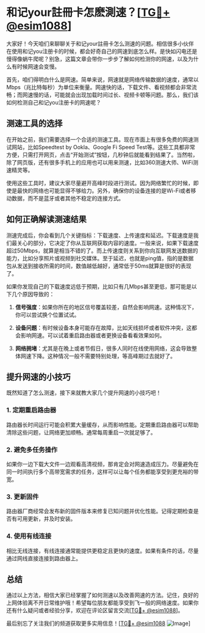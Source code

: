 # 和记your註冊卡怎麽測速？[[TG💪+ @esim1088](https://t.me/s/esim1088)]

大家好！今天咱们来聊聊关于和记your註冊卡怎么测速的问题。相信很多小伙伴在使用和记you注册卡的时候，都会好奇自己的网速到底怎么样。是快如闪电还是慢得像蜗牛爬呢？别急，这篇文章会带你一步步了解如何检测你的网速，以及为什么有时候网速会变慢。

首先，咱们得明白什么是网速。简单来说，网速就是网络传输数据的速度，通常以Mbps（兆比特每秒）为单位来衡量。网速快的话，下载文件、看视频都会非常流畅；而网速慢的话，可能就会出现加载时间过长、视频卡顿等问题。那么，我们该如何检测自己和记you注册卡的网速呢？

## 测速工具的选择

在开始之前，我们需要选择一个合适的测速工具。现在市面上有很多免费的网速测试网站，比如Speedtest by Ookla、Google Fi Speed Test等。这些工具都非常方便，只需打开网页，点击“开始测试”按钮，几秒钟后就能看到结果了。当然啦，除了网页版，还有很多手机上的应用也可以用来测速，比如360测速大师、WiFi测速精灵等。

使用这些工具时，建议大家尽量避开高峰时段进行测试。因为网络繁忙的时候，即使是最快的网络也可能显得不够给力。另外，确保你的设备连接的是Wi-Fi或者移动数据，而不是蓝牙或者其他不稳定的连接方式。

## 如何正确解读测速结果

测速完成后，你会看到几个关键指标：下载速度、上传速度和延迟。下载速度是我们最关心的部分，它决定了你从互联网获取内容的速度。一般来说，如果下载速度超过50Mbps，就算是相当不错的了。而上传速度则关系到你向互联网发送数据的能力，比如分享照片或视频到社交媒体。至于延迟，也就是ping值，指的是数据包从发送到接收所需的时间，数值越低越好，通常低于50ms就算是很好的表现了。

如果你发现自己的下载速度远低于预期，比如只有几Mbps甚至更低，那可能是以下几个原因导致的：

1. **信号强度**：如果你所在的地区信号覆盖较差，自然会影响网速。这种情况下，你可以尝试换个位置试试。
   
2. **设备问题**：有时候设备本身可能存在故障，比如天线损坏或者软件冲突，这都会影响网速。可以试着重启路由器或者更换设备看看效果如何。

3. **网络拥堵**：尤其是在晚上或者节假日，很多人同时在线使用网络，这会导致整体网速下降。这种情况一般不需要特别处理，等高峰期过去就好了。

## 提升网速的小技巧

既然知道了怎么测速，接下来就教大家几个提升网速的小技巧吧！

### 1. 定期重启路由器

路由器长时间运行可能会积累大量缓存，从而影响性能。定期重启路由器可以帮助清除这些问题，让网络更加顺畅。通常每周重启一次就足够了。

### 2. 避免多任务操作

如果你一边下载大文件一边观看高清视频，那肯定会对网速造成压力。尽量避免在同一时间执行多个高带宽需求的任务，这样可以让每个任务都能享受到更充裕的带宽。

### 3. 更新固件

路由器厂商经常会发布新的固件版本来修复已知问题并优化性能。记得定期检查是否有可用更新，并及时安装。

### 4. 使用有线连接

相比无线连接，有线连接通常能提供更稳定且更快的速度。如果有条件的话，尽量通过网线直接连接到路由器上。

## 总结

通过以上方法，相信大家已经掌握了如何测速以及改善网速的方法。记住，良好的上网体验离不开日常维护哦！希望每位朋友都能享受到飞一般的网络速度。如果你还有什么疑问或者经验分享，欢迎在评论区留言交流[[TG💪+ @esim1088](https://t.me/s/esim1088)]。

最后别忘了关注我们的频道获取更多实用信息！[[TG💪+ @esim1088](https://t.me/s/esim1088) ![Image](https://i.postimg.cc/4NQfJmqS/Snipaste-2025-05-13-00-14-12.png)]